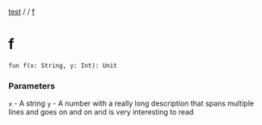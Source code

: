 [test](out.md) / [](out.md) / [f](out.md)


# f


```
fun f(x: String, y: Int): Unit
```




### Parameters

`x` - A string
`y` - A number with a really long description that spans multiple lines and goes
on and on and is very interesting to read

